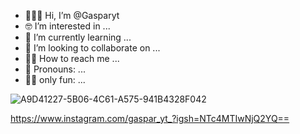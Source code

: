 - 🙋🏻‍♂️ Hi, I’m @Gasparyt
- 🤓 I’m interested in ...
- 👻 I’m currently learning ...
- 🥸 I’m looking to collaborate on ...
- 🧑‍🔧 How to reach me ...
- 🦦 Pronouns: ...
- 🤟🏼 only fun: ...

<!---
Gasparyt/Gasparyt is a ✨ special ✨ repository because its `README.md` (this file) appears on your GitHub profile.
You can click the Preview link to take a look at your changes.
--->
![A9D41227-5B06-4C61-A575-941B4328F042](https://github.com/Gasparyt/Gasparyt/assets/167488547/10298e90-bc85-4dd2-b0a6-25c99535794c)

https://www.instagram.com/gaspar_yt_?igsh=NTc4MTIwNjQ2YQ==
